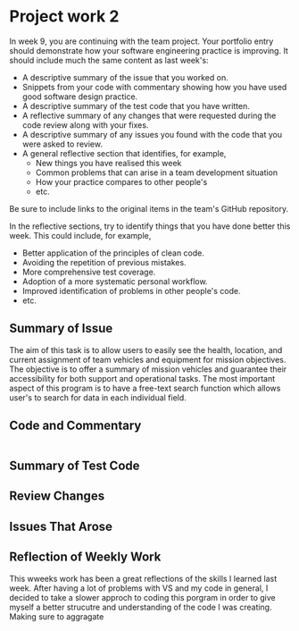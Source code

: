 # Project work 2

In week 9, you are continuing with the team project. Your portfolio entry should 
demonstrate how your software engineering practice is improving. It should include
much the same content as last week's:

* A descriptive summary of the issue that you worked on.
* Snippets from your code with commentary showing how you have used good software design 
  practice.
* A descriptive summary of the test code that you have written.
* A reflective summary of any changes that were requested during the code review along 
  with your fixes.
* A descriptive summary of any issues you found with the code that you were asked to review.
* A general reflective section that identifies, for example,
  * New things you have realised this week
  * Common problems that can arise in a team development situation
  * How your practice compares to other people's
  * etc.

Be sure to include links to the original items in the team's GitHub repository.

In the reflective sections, try to identify things that you have done better this week. 
This could include, for example,

* Better application of the principles of clean code.
* Avoiding the repetition of previous mistakes.
* More comprehensive test coverage.
* Adoption of a more systematic personal workflow.
* Improved identification of problems in other people's code.
* etc.


## Summary of Issue 

The aim of this task is to allow users to easily see the health, location, and current assignment of team vehicles and equipment for mission objectives. The objective is to offer a  summary of mission vehicles and guarantee their accessibility for both support and operational tasks. The most important aspect of this program is to have a free-text search function which allows user's to search for data in each individual field. 

## Code and Commentary 

```

```

## Summary of Test Code

## Review Changes 

## Issues That Arose

## Reflection of Weekly Work 

This wweeks work has been a great reflections of the skills I learned last week. After having a lot of problems with VS and my code in general, I decided to take a slower approch to coding this porgram in order to give myself a better strucutre and understanding of the code I was creating. Making sure to aggragate 
